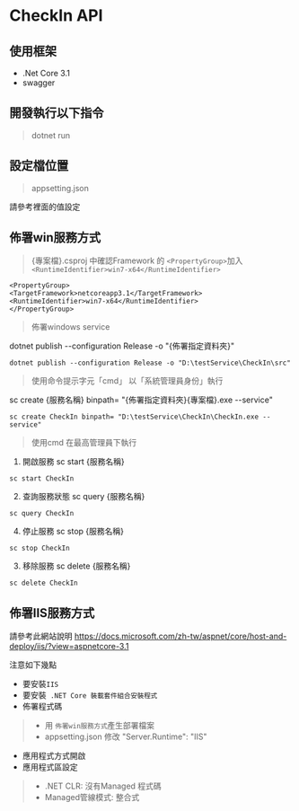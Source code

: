 # CheckIn API

## 使用框架

* .Net Core 3.1
* swagger

## 開發執行以下指令
> dotnet run

## 設定檔位置
> appsetting.json

請參考裡面的值設定




## 佈署win服務方式
> {專案檔}.csproj 中確認Framework 的 `<PropertyGroup>`加入`<RuntimeIdentifier>win7-x64</RuntimeIdentifier>`



```
<PropertyGroup>
<TargetFramework>netcoreapp3.1</TargetFramework>
<RuntimeIdentifier>win7-x64</RuntimeIdentifier>
</PropertyGroup>
```

> 佈署windows service

dotnet publish --configuration Release -o "{佈署指定資料夾}"

```
dotnet publish --configuration Release -o "D:\testService\CheckIn\src"
```

> 使用命令提示字元「cmd」 以「系統管理員身份」執行


sc create {服務名稱} binpath= "{佈署指定資料夾}\{專案檔}.exe --service"

```
sc create CheckIn binpath= "D:\testService\CheckIn\CheckIn.exe --service"
```



> 使用cmd 在最高管理員下執行

1. 開啟服務
sc start {服務名稱}
```
sc start CheckIn
```

2. 查詢服務狀態
sc query {服務名稱}
```
sc query CheckIn
```

4. 停止服務
sc stop {服務名稱}
```
sc stop CheckIn
```

3. 移除服務
sc delete {服務名稱}
```
sc delete CheckIn
```


## 佈署IIS服務方式

請參考此網站說明 https://docs.microsoft.com/zh-tw/aspnet/core/host-and-deploy/iis/?view=aspnetcore-3.1

注意如下幾點

* 要安裝`IIS`
* 要安裝` .NET Core 裝載套件組合安裝程式`
* 佈署程式碼
> * 用 `佈署win服務方式`產生部署檔案
> * appsetting.json 修改 "Server.Runtime": "IIS" 
* 應用程式方式開啟
* 應用程式區設定
> * .NET CLR: 沒有Managed 程式碼
> * Managed管線模式: 整合式
















